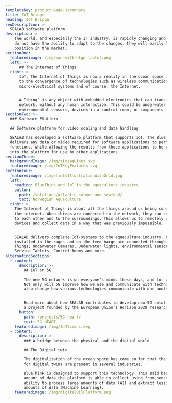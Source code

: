 ```yaml
---
templateKey: product-page-secondary
title: IoT Bridge
heading: IoT Bridge
seoDescription: >-
  SEALAB software platform.
description: >-
    The world, and especially the IT industry, is rapidly changing and if businesses
    do not have the ability to adapt to the changes, they will easily lose their
    position in the market.
sectionOne:
  featuredimage: /img/man-with-btgo-tablet.png
  left: >-
      ## The Internet of Things
  right: >-
      IoT, The Internet of Things is now a reality in the ocean space industries due
      to the convergence of technologies such as wireless communications,
      micro-electrical systems and of course, the Internet.


      A “thing” is any object with embedded electronics that can transfer data over a
      network, without any human interaction. This could be underwater cameras,
      environmental sensors, devices in a control room, or components in a vessel.
sectionTwo: >-
  ### Software Platform

  ## Software platform for video scaling and data handling

  SEALAB has developed a software platform that supports IoT. The BlueThink™ platform
  delivers any data or video required for software applications to perform their
  functions, while allowing the results from those applications to be presented back
  into the platform for use by other applications.
sectionThree:
  backgroundImage: /img/zigzagLines.svg
  featuredimage: /img/IoTKeyFeatures.svg
sectionFour:
  featuredimage: /img/fieldIllustrationWithGrid.jpg
  left:
    heading: BlueThink and IoT in the aquaculture industry
    button:
      path: /solutions/atlantic-salmon-and-seafood/
      text: Norwegian Aquaculture
  right: >-
    The Internet of Things is about all the things around us being connected to
    the internet. When things are connected to the network, they can connect, talk
    to each other and to the surroundings. This allows us to remotely control the
    devices and collect data in a way that was previously impossible.


    SEALAB delivers complete IoT-systems to the aquaculture industry. All components
    installed in the cages and on the feed barge are connected through the Internet of
    Things; Underwater Cameras, Underwater lights, environmental sensors, Winches,
    Service Tablets, Control Rooms and more.
alternatingSections:
  - content:
      description: >-
        ## IoT on 5G

        The new 5G network is on everyone’s minds these days, and for good reason.
        Not only will 5G improve how we use and communicate with technology, it will
        also change how various technologies communicate with one another.


        Read more about how SEALAB contributes to develop new 5G solutions through 5G-HEART,
        a project founded by the European Union’s Horizon 2020 research and innovation programme.
      button:
        path: /projects/5G-heart/
        text: 5G HEART
    featuredimage: /img/IoT5icons.svg
  - content:
      description: >-
        ### A bridge between the physical and the digital world

        ## The Digital twin

        The digitalization of the ocean space has come so far that the living conditions
        for digital twins are present in several industries.

        BlueThink is designed to support this technology. This said based on the
        amount of data the platform is able to collect using from sensors (IoT), it’s
        ability to process large amounts of data (AI) and extract lessons from these huge
        amounts of data (Machine Learning).
    featuredimage: /img/digitalOilPlatform.png
---
```

